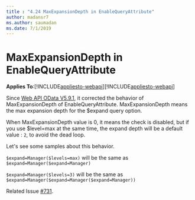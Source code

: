 ```yaml
---
title : "4.24 MaxExpansionDepth in EnableQueryAttribute"
author: madansr7
ms.author: saumadan
ms.date: 7/1/2019
---
```

# MaxExpansionDepth in EnableQueryAttribute
**Applies To**:[!INCLUDE[appliesto-webapi](../includes/appliesto-webapi-v7.md)][!INCLUDE[appliesto-webapi](../includes/appliesto-webapi-v6.md)]

Since [Web API OData V5.9.1](https://www.nuget.org/packages/Microsoft.AspNet.OData/5.9.1), it corrected the behavior of MaxExpansionDepth of EnableQueryAttribute. MaxExpansionDepth means the max expansion depth for the $expand query option.

When MaxExpansionDepth  value is 0, it means the check is disabled, but if you use $level=max at the same time, the expand depth will be a default value : `2`, to avoid the dead loop.

Let's see some samples about this behavior.

`$expand=Manager($levels=max)` will be the same as 
`$expand=Manager($expand=Manager)`

`$expand=Manager($levels=3)` will be the same as 
`$expand=Manager($expand=Manager($expand=Manager))`

Related Issue [#731](https://github.com/OData/WebApi/issues/731).
